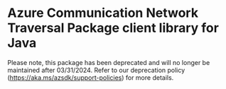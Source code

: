 # Azure Communication Network Traversal Package client library for Java

Please note, this package has been deprecated and will no longer be maintained after 03/31/2024. Refer to our deprecation policy (https://aka.ms/azsdk/support-policies) for more details.